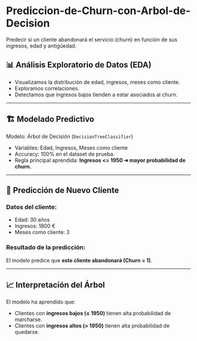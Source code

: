 # Prediccion-de-Churn-con-Arbol-de-Decision
Predecir si un cliente abandonará el servicio (churn) en función de sus ingresos, edad y antigüedad.
## 📊 Análisis Exploratorio de Datos (EDA)
- Visualizamos la distribución de edad, ingresos, meses como cliente.
- Exploramos correlaciones.
- Detectamos que ingresos bajos tienden a estar asociados al churn.

---

## 🏗️ Modelado Predictivo
Modelo: Árbol de Decisión (`DecisionTreeClassifier`)
- Variables: Edad, Ingresos, Meses como cliente
- Accuracy: 100% en el dataset de prueba.
- Regla principal aprendida: **Ingresos <= 1950 ➔ mayor probabilidad de churn.**

---

## 🔮 Predicción de Nuevo Cliente
### Datos del cliente:
- Edad: 30 años
- Ingresos: 1800 €
- Meses como cliente: 3

### Resultado de la predicción:
El modelo predice que **este cliente abandonará (Churn = 1)**.

---

## 📈 Interpretación del Árbol
El modelo ha aprendido que:
- Clientes con **ingresos bajos (≤ 1950)** tienen alta probabilidad de marcharse.
- Clientes con **ingresos altos (> 1950)** tienen alta probabilidad de quedarse.
